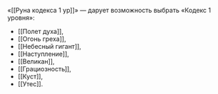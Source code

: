 
«[[Руна кодекса 1 ур]]» — дарует возможность выбрать «Кодекс 1 уровня»:  

- [[Полет духа]],
- [[Огонь греха]],
- [[Небесный гигант]],
- [[Наступление]],
- [[Великан]],
- [[Грациозность]],
- [[Куст]],
- [[Утес]].